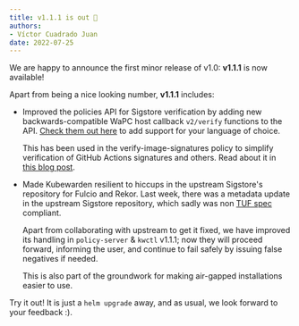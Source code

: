 ```yaml
---
title: v1.1.1 is out 🎉
authors:
- Víctor Cuadrado Juan
date: 2022-07-25
---
```


We are happy to announce the first minor release of v1.0: **v1.1.1** is
now available!

Apart from being a nice looking number, **v1.1.1** includes:

* Improved the policies API for Sigstore verification by adding new
  backwards-compatible WaPC host callback `v2/verify` functions to the API.
  [Check them out
    here](https://docs.kubewarden.io/writing-policies/spec/host-capabilities/signature-verifier-policies)
  to add support for your language of choice.
  
  This has been used in the verify-image-signatures policy to simplify
  verification of GitHub Actions signatures and others. Read about it in [this
  blog post](../verify-signatures-with-gha-and-prefix/).
* Made Kubewarden resilient to hiccups in the upstream Sigstore's repository for
  Fulcio and Rekor. Last week, there was a metadata update in the upstream
  Sigstore repository, which sadly was non [TUF
  spec](https://theupdateframework.github.io/specification/latest) compliant.

  Apart from collaborating with upstream to get it fixed, we have improved its
  handling in `policy-server` & `kwctl` v1.1.1; now they will proceed forward,
  informing the user, and continue to fail safely by issuing false negatives if
  needed.
  
  This is also part of the groundwork for making air-gapped
  installations easier to use.

Try it out!
It is just a `helm upgrade` away, and as usual, we look forward to your
feedback :).
